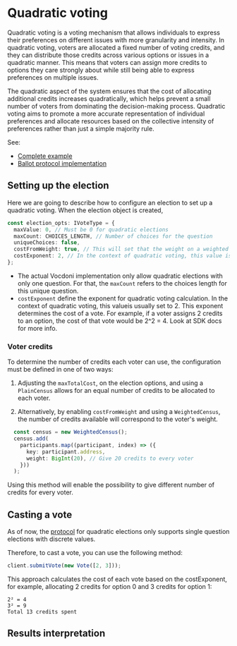 # Quadratic voting

Quadratic voting is a voting mechanism that allows individuals to express their preferences on different issues with 
more granularity and intensity. In quadratic voting, voters are allocated a fixed number of voting credits, and they can 
distribute those credits across various options or issues in a quadratic manner. This means that voters can assign more 
credits to options they care strongly about while still being able to express preferences on multiple issues.

The quadratic aspect of the system ensures that the cost of allocating additional credits increases quadratically, which 
helps prevent a small number of voters from dominating the decision-making process. Quadratic voting aims to promote a 
more accurate representation of individual preferences and allocate resources based on the collective intensity of 
preferences rather than just a simple majority rule.

See:

- [Complete example](https://github.com/vocdoni/vocdoni-sdk/blob/main/examples/typescript/src/quadratic.ts)
- [Ballot protocol implementation](https://developer.vocdoni.io/protocol/ballot#quadratic-voting)

## Setting up the election

Here we are going to describe how to configure an election to set up a quadratic voting. When the election object is 
created,

```ts
const election_opts: IVoteType = {
  maxValue: 0, // Must be 0 for quadratic elections
  maxCount: CHOICES_LENGTH, // Number of choices for the question
  uniqueChoices: false,
  costFromWeight: true, // This will set that the weight on a weighted census is actually the credits available
  costExponent: 2, // In the context of quadratic voting, this value is usually set to 2
};
```

- The actual Vocdoni implementation only allow quadratic elections with only one question. For that, the `maxCount` 
refers to the choices length for this unique question.  
- `costExponent` define the exponent for quadratic voting calculation. In the context of quadratic voting, this valueis 
usually set to 2. This exponent determines the cost of a vote. For example, if a voter assigns 2 credits to an option, 
the cost of that vote would be 2^2 = 4. Look at SDK docs for more info.

### Voter credits

To determine the number of credits each voter can use, the configuration must be defined in one of two ways:

1. Adjusting the `maxTotalCost`, on the election options, and using a `PlainCensus` allows for an equal number of credits to be 
allocated to each voter.

2. Alternatively, by enabling `costFromWeight` and using a `WeightedCensus`, the number of credits available will 
correspond to the voter's weight.

```ts
  const census = new WeightedCensus();
  census.add(
    participants.map((participant, index) => ({
      key: participant.address,
      weight: BigInt(20), // Give 20 credits to every voter
    }))
  );
```

Using this method will enable the possibility to give different number of credits for every voter. 

## Casting a vote

As of now, the [protocol](https://docs.vocdoni.io/architecture/data-schemes/ballot-protocol.html#vocdoni-results-interpretation) 
for quadratic elections only supports single question elections with discrete values. 

Therefore, to cast a vote, you can use the following method:

```ts
client.submitVote(new Vote([2, 3]));
```

This approach calculates the cost of each vote based on the costExponent, for example, allocating 2 credits for option 0 
and 3 credits for option 1:

```
2² = 4
3² = 9
Total 13 credits spent
```

## Results interpretation

